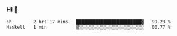 ### Hi 👋

<!--START_SECTION:waka-->

```text
sh        2 hrs 17 mins   ████████████████████████▓   99.23 %
Haskell   1 min           ▒░░░░░░░░░░░░░░░░░░░░░░░░   00.77 %
```

<!--END_SECTION:waka-->
